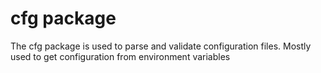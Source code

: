 # cfg package

The cfg package is used to parse and validate configuration files.
Mostly used to get configuration from environment variables
